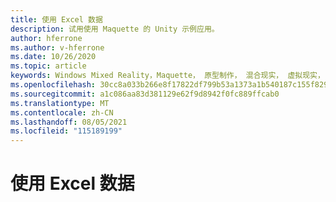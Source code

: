 ```yaml
---
title: 使用 Excel 数据
description: 试用使用 Maquette 的 Unity 示例应用。
author: hferrone
ms.author: v-hferrone
ms.date: 10/26/2020
ms.topic: article
keywords: Windows Mixed Reality，Maquette， 原型制作， 混合现实， 虚拟现实， VR， MR， 反馈， 反馈中心， bug
ms.openlocfilehash: 30cc8a033b266e8f17822df799b53a1373a1b540187c155f829c399328f6588a
ms.sourcegitcommit: a1c086aa83d381129e62f9d8942f0fc889ffcab0
ms.translationtype: MT
ms.contentlocale: zh-CN
ms.lasthandoff: 08/05/2021
ms.locfileid: "115189199"
---
```

# <a name="working-with-excel-data"></a>使用 Excel 数据

<!-- TODO(Harrison/Stefan): Need cool header image from tutorial -->

<!-- TODO(Stefan): Create tutorial content and screenshots -->
